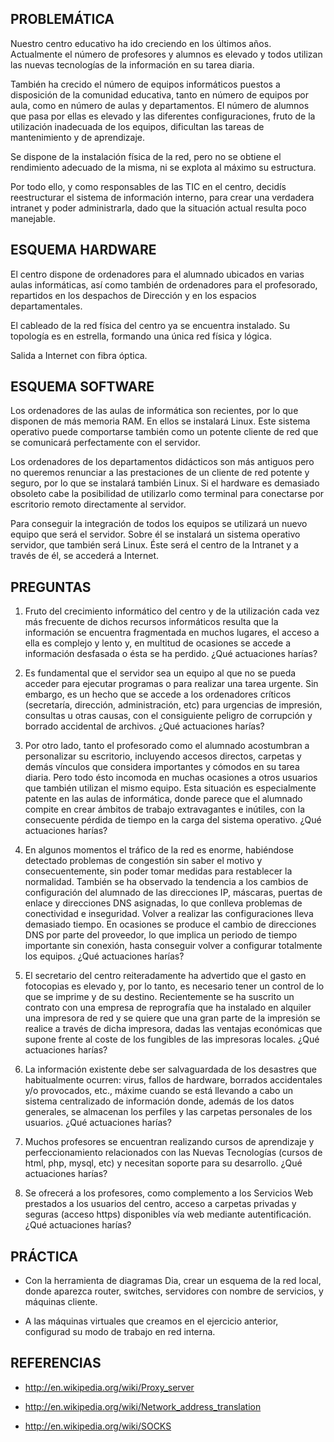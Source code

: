 PROBLEMÁTICA
------------

Nuestro centro educativo ha ido creciendo en los últimos años. Actualmente el número de profesores y alumnos es elevado y todos utilizan las nuevas tecnologías de la información en su tarea diaria.

También ha crecido el número de equipos informáticos puestos a disposición de la comunidad educativa, tanto en número de equipos por aula, como en número de aulas y departamentos. El número de alumnos que pasa por ellas es elevado y las diferentes configuraciones, fruto de la utilización inadecuada de los equipos, dificultan las tareas de mantenimiento y de aprendizaje.

Se dispone de la instalación física de la red, pero no se obtiene el rendimiento adecuado de la misma, ni se explota al máximo su estructura.

Por todo ello, y como responsables de las TIC en el centro, decidís reestructurar el sistema de información interno, para crear una verdadera intranet y poder administrarla, dado que la situación actual resulta poco manejable.





ESQUEMA HARDWARE
----------------

El centro dispone de ordenadores para el alumnado ubicados en varias aulas informáticas, así como también de ordenadores para el profesorado, repartidos en los despachos de Dirección y en los espacios departamentales.

El cableado de la red física del centro ya se encuentra instalado. Su topología es en estrella, formando una única red física y lógica.

Salida a Internet con fibra óptica.





ESQUEMA SOFTWARE
----------------

Los ordenadores de las aulas de informática son recientes, por lo que disponen de más memoria RAM. En ellos se instalará Linux. Este sistema operativo puede comportarse también como un potente cliente de red que se comunicará perfectamente con el servidor.

Los ordenadores de los departamentos didácticos son más antiguos pero no queremos renunciar a las prestaciones de un cliente de red potente y seguro, por lo que se instalará también Linux. Si el hardware es demasiado obsoleto cabe la posibilidad de utilizarlo como terminal para conectarse por escritorio remoto directamente al servidor.

Para conseguir la integración de todos los equipos se utilizará un nuevo equipo que será el servidor. Sobre él se instalará un sistema operativo servidor, que también será Linux. Éste será el centro de la Intranet y a través de él, se accederá a Internet. 





PREGUNTAS
---------

 01. Fruto del crecimiento informático del centro y de la utilización cada vez más frecuente de dichos recursos informáticos resulta que la información se encuentra fragmentada en muchos lugares, el acceso a ella es complejo y lento y, en multitud de ocasiones se accede a información desfasada o ésta se ha perdido. ¿Qué actuaciones harías?

 02. Es fundamental que el servidor sea un equipo al que no se pueda acceder para ejecutar programas o para realizar una tarea urgente. Sin embargo, es un hecho que se accede a los ordenadores críticos (secretaría, dirección, administración, etc) para urgencias de impresión, consultas u otras causas, con el consiguiente peligro de corrupción y borrado accidental de archivos. ¿Qué actuaciones harías?

 03. Por otro lado, tanto el profesorado como el alumnado acostumbran a personalizar su escritorio, incluyendo accesos directos, carpetas y demás vínculos que considera importantes y cómodos en su tarea diaria. Pero todo ésto incomoda en muchas ocasiones a otros usuarios que también utilizan el mismo equipo. Esta situación es especialmente patente en las aulas de informática, donde parece que el alumnado compite en crear ámbitos de trabajo extravagantes e inútiles, con la consecuente pérdida de tiempo en la carga del sistema operativo. ¿Qué actuaciones harías?

 04. En algunos momentos el tráfico de la red es enorme, habiéndose detectado problemas de congestión sin saber el motivo y consecuentemente, sin poder tomar medidas para restablecer la normalidad. También se ha observado la tendencia a los cambios de configuración del alumnado de las direcciones IP, máscaras, puertas de enlace y direcciones DNS asignadas, lo que conlleva problemas de conectividad e inseguridad. Volver a realizar las configuraciones lleva demasiado tiempo. En ocasiones se produce el cambio de direcciones DNS por parte del proveedor, lo que implica un periodo de tiempo importante sin conexión, hasta conseguir volver a configurar totalmente los equipos. ¿Qué actuaciones harías?

 05. El secretario del centro reiteradamente ha advertido que el gasto en fotocopias es elevado y, por lo tanto, es necesario tener un control de lo que se imprime y de su destino. Recientemente se ha suscrito un contrato con una empresa de reprografía que ha instalado en alquiler una impresora de red y se quiere que una gran parte de la impresión se realice a través de dicha impresora, dadas las ventajas económicas que supone frente al coste de los fungibles de las impresoras locales. ¿Qué actuaciones harías?

 06. La información existente debe ser salvaguardada de los desastres que habitualmente ocurren: virus, fallos de hardware, borrados accidentales y/o provocados, etc., máxime cuando se está llevando a cabo un sistema centralizado de información donde, además de los datos generales, se almacenan los perfiles y las carpetas personales de los usuarios. ¿Qué actuaciones harías?

 07. Muchos profesores se encuentran realizando cursos de aprendizaje y perfeccionamiento relacionados con las Nuevas Tecnologías (cursos de html, php, mysql, etc) y necesitan soporte para su desarrollo. ¿Qué actuaciones harías?

 08. Se ofrecerá a los profesores, como complemento a los Servicios Web prestados a los usuarios del centro, acceso a carpetas privadas y seguras (acceso https) disponibles vía web mediante autentificación. ¿Qué actuaciones harías?





PRÁCTICA
--------

  - Con la herramienta de diagramas Dia, crear un esquema de la red local, donde aparezca router, switches, servidores con nombre de servicios, y máquinas cliente.

  - A las máquinas virtuales que creamos en el ejercicio anterior, configurad su modo de trabajo en red interna.





REFERENCIAS
-----------

  - <http://en.wikipedia.org/wiki/Proxy_server>

  - <http://en.wikipedia.org/wiki/Network_address_translation>

  - <http://en.wikipedia.org/wiki/SOCKS>

